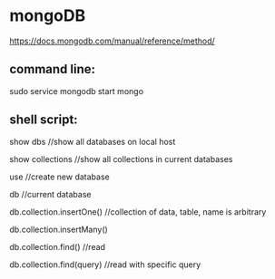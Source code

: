 # mongoDB
https://docs.mongodb.com/manual/reference/method/

command line: 
---------------------------

sudo service mongodb start
mongo

shell script:
---------------------------
show dbs //show all databases on local host

show collections //show all collections in current databases

use //create new database

db //current database


db.collection.insertOne() //collection of data, table, name is arbitrary

db.collection.insertMany()

db.collection.find() //read

db.collection.find(query) //read with specific query
